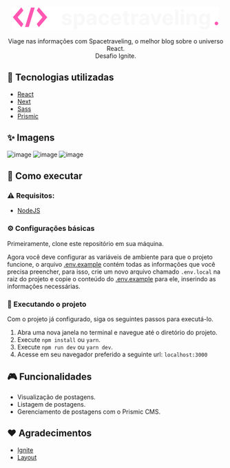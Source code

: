 <p align="center">
  <img src="public/images/logo.svg" />
</p>

<p align="center">Viage nas informações com Spacetraveling, o melhor blog sobre o universo React.<br /> Desafio Ignite.</p>

## 🚀 Tecnologias utilizadas

- [React](https://pt-br.reactjs.org/)
- [Next](https://nextjs.org/)
- [Sass](https://sass-lang.com/)
- [Prismic](https://prismic.io/)


## ✨ Imagens

![image](https://user-images.githubusercontent.com/59753526/173221507-7652cca5-223d-459b-ab32-6e624c0c3cc7.png)
![image](https://user-images.githubusercontent.com/59753526/173221516-0cda70c2-cf68-4f18-8119-9abe5f01e9ee.png)
![image](https://user-images.githubusercontent.com/59753526/173221526-ae28449a-5a94-43d7-a2a4-02263598bd75.png)


## 🔨 Como executar

### ⚠️ Requisitos:
- [NodeJS](https://nodejs.org/en/)

### ⚙️ Configurações básicas

Primeiramente, clone este repositório em sua máquina.

Agora você deve configurar as variáveis de ambiente para que o projeto funcione, o arquivo [.env.example](./.env.example) contém todas as informações que você precisa preencher, para isso, crie um novo arquivo chamado `.env.local` na raiz do projeto e copie o conteúdo do [.env.example](./.env.example) para ele, inserindo as informações necessárias.

### 🔧 Executando o projeto

Com o projeto já configurado, siga os seguintes passos para executá-lo.

1. Abra uma nova janela no terminal e navegue até o diretório do projeto.
2. Execute `npm install` ou `yarn`.
3. Execute `npm run dev` ou `yarn dev`.
4. Acesse em seu navegador preferido a seguinte url: `localhost:3000`

## 🎮 Funcionalidades

- Visualização de postagens.
- Listagem de postagens.
- Gerenciamento de postagens com o Prismic CMS.

## ❤️ Agradecimentos

- [Ignite](https://www.rocketseat.com.br/ignite)
- [Layout](https://www.figma.com/file/8CdJy4hS5k29QSxZbAXdf8/Desafios-M%C3%B3dulo-3-ReactJS-(Copy))
